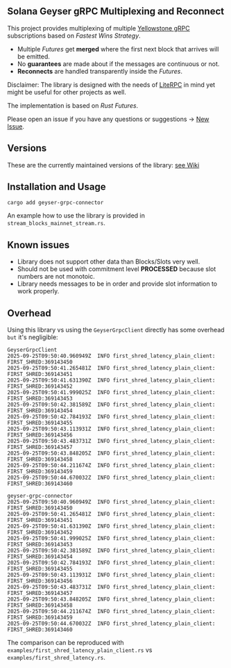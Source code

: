 

## Solana Geyser gRPC Multiplexing and Reconnect
This project provides multiplexing of multiple [Yellowstone gRPC](https://github.com/rpcpool/yellowstone-grpc) subscriptions based on _Fastest Wins Strategy_.

* Multiple _Futures_ get **merged** where the first next block that arrives will be emitted.
* No __guarantees__ are made about if the messages are continuous or not.
* __Reconnects__ are handled transparently inside the _Futures_.

Disclaimer: The library is designed with the needs of
[LiteRPC](https://github.com/blockworks-foundation/lite-rpc) in mind
yet might be useful for other projects as well.

The implementation is based on _Rust Futures_.

Please open an issue if you have any questions or suggestions ->  [New Issue](https://github.com/blockworks-foundation/geyser-grpc-connector/issues/new).

## Versions
These are the currently maintained versions of the library: [see Wiki](https://github.com/blockworks-foundation/geyser-grpc-connector/wiki)

## Installation and Usage

```cargo add geyser-grpc-connector ```


An example how to use the library is provided in `stream_blocks_mainnet_stream.rs`.

## Known issues
* Library does not support other data than Blocks/Slots very well.
* Should not be used with commitment level __PROCESSED__ because slot numbers are not monotoic.
* Library needs messages to be in order and provide slot information to work properly.

## Overhead
Using this library vs using the `GeyserGrpcClient` directly has some overhead ```but``` it's negligible:

```
GeyserGrpcClient
2025-09-25T09:50:40.960949Z  INFO first_shred_latency_plain_client: FIRST_SHRED:369143450
2025-09-25T09:50:41.265481Z  INFO first_shred_latency_plain_client: FIRST_SHRED:369143451
2025-09-25T09:50:41.631390Z  INFO first_shred_latency_plain_client: FIRST_SHRED:369143452
2025-09-25T09:50:41.999025Z  INFO first_shred_latency_plain_client: FIRST_SHRED:369143453
2025-09-25T09:50:42.381589Z  INFO first_shred_latency_plain_client: FIRST_SHRED:369143454
2025-09-25T09:50:42.784193Z  INFO first_shred_latency_plain_client: FIRST_SHRED:369143455
2025-09-25T09:50:43.113931Z  INFO first_shred_latency_plain_client: FIRST_SHRED:369143456
2025-09-25T09:50:43.483731Z  INFO first_shred_latency_plain_client: FIRST_SHRED:369143457
2025-09-25T09:50:43.848205Z  INFO first_shred_latency_plain_client: FIRST_SHRED:369143458
2025-09-25T09:50:44.211674Z  INFO first_shred_latency_plain_client: FIRST_SHRED:369143459
2025-09-25T09:50:44.670032Z  INFO first_shred_latency_plain_client: FIRST_SHRED:369143460

geyser-grpc-connector
2025-09-25T09:50:40.960949Z  INFO first_shred_latency_plain_client: FIRST_SHRED:369143450
2025-09-25T09:50:41.265481Z  INFO first_shred_latency_plain_client: FIRST_SHRED:369143451
2025-09-25T09:50:41.631390Z  INFO first_shred_latency_plain_client: FIRST_SHRED:369143452
2025-09-25T09:50:41.999025Z  INFO first_shred_latency_plain_client: FIRST_SHRED:369143453
2025-09-25T09:50:42.381589Z  INFO first_shred_latency_plain_client: FIRST_SHRED:369143454
2025-09-25T09:50:42.784193Z  INFO first_shred_latency_plain_client: FIRST_SHRED:369143455
2025-09-25T09:50:43.113931Z  INFO first_shred_latency_plain_client: FIRST_SHRED:369143456
2025-09-25T09:50:43.483731Z  INFO first_shred_latency_plain_client: FIRST_SHRED:369143457
2025-09-25T09:50:43.848205Z  INFO first_shred_latency_plain_client: FIRST_SHRED:369143458
2025-09-25T09:50:44.211674Z  INFO first_shred_latency_plain_client: FIRST_SHRED:369143459
2025-09-25T09:50:44.670032Z  INFO first_shred_latency_plain_client: FIRST_SHRED:369143460
```

The comparison can be reproduced with `examples/first_shred_latency_plain_client.rs` vs `examples/first_shred_latency.rs`.
